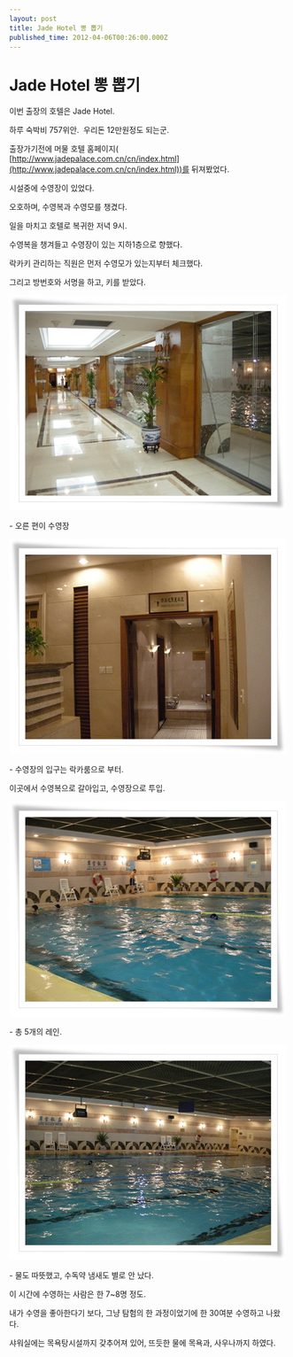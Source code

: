 ```yaml
---
layout: post
title: Jade Hotel 뽕 뽑기
published_time: 2012-04-06T00:26:00.000Z
---
```


# Jade Hotel 뽕 뽑기


이번 출장의 호텔은 Jade Hotel.

하루 숙박비 757위안.  우리돈 12만원정도 되는군.

출장가기전에 머물 호텔 홈페이지( [http://www.jadepalace.com.cn/cn/index.html](http://www.jadepalace.com.cn/cn/index.html))를 뒤져봤었다.

시설중에 수영장이 있었다.

오호하며, 수영복과 수영모를 챙겼다.

일을 마치고 호텔로 복귀한 저녁 9시.

수영복을 챙겨들고 수영장이 있는 지하1층으로 향했다.

락카키 관리하는 직원은 먼저 수영모가 있는지부터 체크했다.

그리고 방번호와 서명을 하고, 키를 받았다.

![](../pds/201204/06/80/a0109780_4f7db6e5c3860.jpg)

\- 오른 편이 수영장

![](../pds/201204/06/80/a0109780_4f7db6df2d449.jpg)

\- 수영장의 입구는 락카룸으로 부터.

이곳에서 수영복으로 갈아입고, 수영장으로 투입.

![](../pds/201204/03/80/a0109780_4f7b0654c367f.jpg)

\- 총 5개의 레인.

![](../pds/201204/03/80/a0109780_4f7b066e6290f.jpg)

\- 물도 따뜻했고, 수독약 냄새도 별로 안 났다.

이 시간에 수영하는 사람은 한 7~8명 정도.

내가 수영을 좋아한다기 보다, 그냥 탐험의 한 과정이었기에 한 30여분 수영하고 나왔다.

샤워실에는 목욕탕시설까지 갖추어져 있어, 뜨듯한 물에 목욕과, 사우나까지 하였다.


